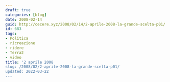 ```yaml
---
draft: true
categories: [blog]
date: 2008-02-14
guid: http://cecere.xyz/2008/02/14/2-aprile-2008-la-grande-scelta-p01/
id: 683
tags:
- Politica
- ricreazione
- ridere
- Terra2
- video
title: '2 aprile 2008
slug: /2008/02/2-aprile-2008-la-grande-scelta-p01/
updated: 2022-03-22
---
```


